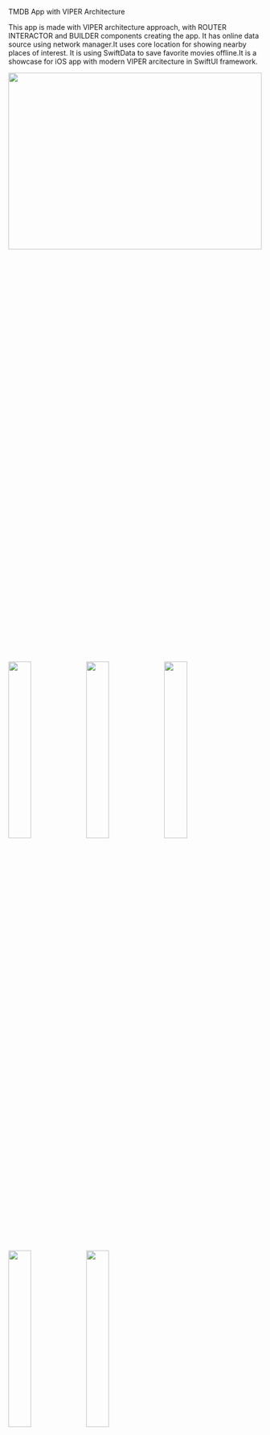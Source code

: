 TMDB App with VIPER Architecture

This app is made with VIPER architecture approach, with ROUTER INTERACTOR and BUILDER components creating the app. It has online data source using network manager.It uses core location for showing nearby places of interest. It is using SwiftData to save favorite movies offline.It is a showcase for iOS app with modern VIPER arcitecture in SwiftUI framework.

<img src="https://github.com/user-attachments/assets/092accf2-ab58-43a6-a3f3-643208bb5d06" width="100%" height="30%">
<img src="https://github.com/user-attachments/assets/7baf96d8-8027-4b89-9a3e-b59e1a9c3e9a" width="30%" height="30%">
<img src="https://github.com/user-attachments/assets/0fd890a7-a599-4389-82f7-139a4b9b1643" width="30%" height="30%">
<img src="https://github.com/user-attachments/assets/07bf06c0-4d2f-49e4-82ed-b7b7e66f8cd7" width="30%" height="30%">
<img src="https://github.com/user-attachments/assets/ec9acba4-34f3-4aad-9353-1fcaa9865696" width="30%" height="30%">
<img src="https://github.com/user-attachments/assets/9f55789a-e398-4a82-a54b-aef1930208ce" width="30%" height="30%">

